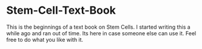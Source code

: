 Stem-Cell-Text-Book
===================

This is the beginnings of a text book on Stem Cells. I started writing this a while ago and ran out of time. Its here in case someone else can use it. Feel free to do what you like with it.
